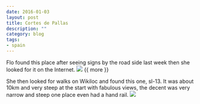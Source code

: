 ```yaml
---
date: 2016-01-03
layout: post
title: Cortes de Pallas
description: ""
category: blog
tags:
- spain
---
```


Flo found this place after seeing signs by the road side last week then she looked for it on the Internet.
![](/images/2016/2016-01-3-cortes-de-pallas.jpg)
{{ more }}

She then looked for walks on Wikiloc and found this one, sl-13. It was about 10km and very steep at the start with fabulous views, the decent was very narrow and steep one place even had a hand rail.
![](/images/2016/2016-01-3-cortes-de-pallas-2.jpg)
